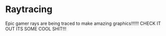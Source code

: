 # Raytracing
Epic gamer rays are being traced to make amazing graphics!!!!!! CHECK IT OUT ITS SOME COOL SHIT!!!

